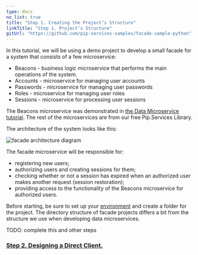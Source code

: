 ```yaml
---
type: docs
no_list: true
title: "Step 1. Creating the Project’s Structure"
linkTitle: "Step 1. Project’s Structure" 
gitUrl: "https://github.com/pip-services-samples/facade-sample-python"
---
```


In this tutorial, we will be using a demo project to develop a small facade for a system that consists of a few microservice:

- Beacons - business logic microservice that performs the main operations of the system.
- Accounts - microservice for managing user accounts
- Passwords - microservice for managing user passwords
- Roles - microservice for managing user roles
- Sessions - microservice for processing user sessions

The Beacons microservice was demonstrated in [the Data Microservice tutorial](../../data_microservice). The rest of the microservices are from our free Pip.Services Library.


The architecture of the system looks like this:

![facade architecture diagram](/images/tutorials/microservice_facade/facade_architecture_diagram2.jpg)

The facade microservice will be responsible for:

- registering new users;
- authorizing users and creating sessions for them;
- checking whether or not a session has expired when an authorized user makes another request (session restoration);
- providing access to the functionality of the Beacons microservice for authorized users.

Before starting, be sure to set up your [environment](../../../quickstart/setup_enviroment) and create a folder for the project. The directory structure of facade projects differs a bit from the structure we use when developing data microservices.

TODO: complete this and other steps

<span class="hide-title-link">

### [Step 2. Designing a Direct Client.](../step2)

</span>